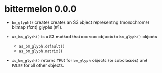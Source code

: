 bittermelon 0.0.0
=================

* `bm_glyph()` creates creates an S3 object representing (monochrome) bitmap (font) glyphs (#1).

* `as_bm_glyph()` is a S3 method that coerces objects to `bm_glyph()` objects

  * `as_bm_glyph.default()`
  * `as_bm_glyph.matrix()`

* `is_bm_glyph()`  returns `TRUE` for `bm_glyph` objects (or subclasses)
  and `FALSE` for all other objects.
